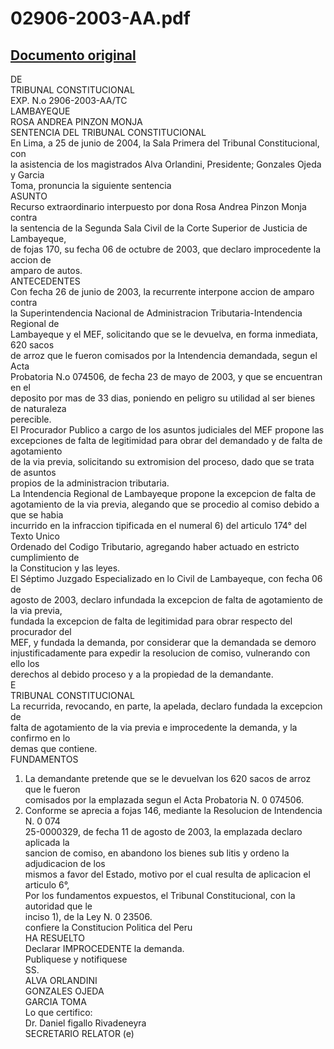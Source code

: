 
02906-2003-AA.pdf
=================
  
[Documento original](https://tc.gob.pe/jurisprudencia/2004/02906-2003-AA.pdf)  
---  
DE  
TRIBUNAL CONSTITUCIONAL  
EXP. N.o 2906-2003-AA/TC  
LAMBAYEQUE  
ROSA ANDREA PINZON MONJA  
SENTENCIA DEL TRIBUNAL CONSTITUCIONAL  
En Lima, a 25 de junio de 2004, la Sala Primera del Tribunal Constitucional, con  
la asistencia de los magistrados Alva Orlandini, Presidente; Gonzales Ojeda y Garcia  
Toma, pronuncia la siguiente sentencia  
ASUNTO  
Recurso extraordinario interpuesto por dona Rosa Andrea Pinzon Monja contra  
la sentencia de la Segunda Sala Civil de la Corte Superior de Justicia de Lambayeque,  
de fojas 170, su fecha 06 de octubre de 2003, que declaro improcedente la accion de  
amparo de autos.  
ANTECEDENTES  
Con fecha 26 de junio de 2003, la recurrente interpone accion de amparo contra  
la Superintendencia Nacional de Administracion Tributaria-Intendencia Regional de  
Lambayeque y el MEF, solicitando que se le devuelva, en forma inmediata, 620 sacos  
de arroz que le fueron comisados por la Intendencia demandada, segun el Acta  
Probatoria N.o 074506, de fecha 23 de mayo de 2003, y que se encuentran en el  
deposito por mas de 33 dias, poniendo en peligro su utilidad al ser bienes de naturaleza  
perecible.  
El Procurador Publico a cargo de los asuntos judiciales del MEF propone las  
excepciones de falta de legitimidad para obrar del demandado y de falta de agotamiento  
de la via previa, solicitando su extromision del proceso, dado que se trata de asuntos  
propios de la administracion tributaria.  
La Intendencia Regional de Lambayeque propone la excepcion de falta de  
agotamiento de la via previa, alegando que se procedio al comiso debido a que se habia  
incurrido en la infraccion tipificada en el numeral 6) del articulo 174° del Texto Unico  
Ordenado del Codigo Tributario, agregando haber actuado en estricto cumplimiento de  
la Constitucion y las leyes.  
El Séptimo Juzgado Especializado en lo Civil de Lambayeque, con fecha 06 de  
agosto de 2003, declaro infundada la excepcion de falta de agotamiento de la via previa,  
fundada la excepcion de falta de legitimidad para obrar respecto del procurador del  
MEF, y fundada la demanda, por considerar que la demandada se demoro  
injustificadamente para expedir la resolucion de comiso, vulnerando con ello los  
derechos al debido proceso y a la propiedad de la demandante.  
E  
TRIBUNAL CONSTITUCIONAL  
La recurrida, revocando, en parte, la apelada, declaro fundada la excepcion de  
falta de agotamiento de la via previa e improcedente la demanda, y la confirmo en lo  
demas que contiene.  
FUNDAMENTOS  
1. La demandante pretende que se le devuelvan los 620 sacos de arroz que le fueron  
comisados por la emplazada segun el Acta Probatoria N. 0 074506.  
2. Conforme se aprecia a fojas 146, mediante la Resolucion de Intendencia N. 0 074  
25-0000329, de fecha 11 de agosto de 2003, la emplazada declaro aplicada la  
sancion de comiso, en abandono los bienes sub litis y ordeno la adjudicacion de los  
mismos a favor del Estado, motivo por el cual resulta de aplicacion el articulo 6°,  
Por los fundamentos expuestos, el Tribunal Constitucional, con la autoridad que le  
inciso 1), de la Ley N. 0 23506.  
confiere la Constitucion Politica del Peru  
HA RESUELTO  
Declarar IMPROCEDENTE la demanda.  
Publiquese y notifiquese  
SS.  
ALVA ORLANDINI  
GONZALES OJEDA  
GARCIA TOMA  
Lo que certifico:  
Dr. Daniel figallo Rivadeneyra  
SECRETARIO RELATOR (e)